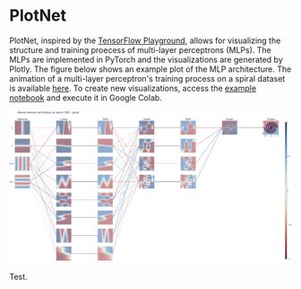 # PlotNet

PlotNet, inspired by the [TensorFlow Playground](https://playground.tensorflow.org/), allows for visualizing the structure and training proecess of multi-layer perceptrons (MLPs). The MLPs are implemented in PyTorch and the visualizations are generated by Plotly. The figure below shows an example plot of the MLP architecture. The animation of a multi-layer perceptron's training process on a spiral dataset is available [here](https://www.dropbox.com/s/rcqvnbi2thicmd8/Neural%20network%20architeture%20animation%20-%20spiral.html?dl=0). To create new visualizations, access the [example notebook](https://colab.research.google.com/drive/1llqNm1V5Z1GrqCLTmdsMk3ZKgdvcpcWD?usp=sharing) and execute it in Google Colab.

![sample](docs/sample.png)

Test.
